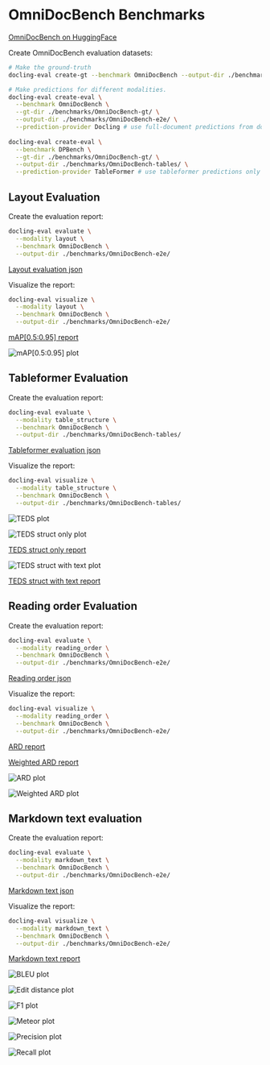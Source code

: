 # OmniDocBench Benchmarks

[OmniDocBench on HuggingFace](https://huggingface.co/datasets/opendatalab/OmniDocBench)

Create OmniDocBench evaluation datasets:

```sh
# Make the ground-truth
docling-eval create-gt --benchmark OmniDocBench --output-dir ./benchmarks/OmniDocBench-gt/ 

# Make predictions for different modalities.
docling-eval create-eval \
  --benchmark OmniDocBench \
  --gt-dir ./benchmarks/OmniDocBench-gt/ \
  --output-dir ./benchmarks/OmniDocBench-e2e/ \
  --prediction-provider Docling # use full-document predictions from docling
  
docling-eval create-eval \
  --benchmark DPBench \
  --gt-dir ./benchmarks/OmniDocBench-gt/ \
  --output-dir ./benchmarks/OmniDocBench-tables/ \
  --prediction-provider TableFormer # use tableformer predictions only
```

## Layout Evaluation

Create the evaluation report:

```sh
docling-eval evaluate \
  --modality layout \
  --benchmark OmniDocBench \
  --output-dir ./benchmarks/OmniDocBench-e2e/ 

```

[Layout evaluation json](evaluations/OmniDocBench/evaluation_OmniDocBench_layout.json)

Visualize the report:

```sh
docling-eval visualize \
  --modality layout \
  --benchmark OmniDocBench \
  --output-dir ./benchmarks/OmniDocBench-e2e/ 
```

[mAP[0.5:0.95] report](evaluations/OmniDocBench/evaluation_OmniDocBench_layout_mAP_0.5_0.95.txt)

![mAP[0.5:0.95] plot](evaluations/OmniDocBench/evaluation_OmniDocBench_layout_mAP_0.5_0.95.png)


## Tableformer Evaluation

Create the evaluation report:

```sh
docling-eval evaluate \
  --modality table_structure \
  --benchmark OmniDocBench \
  --output-dir ./benchmarks/OmniDocBench-tables/ 
```

[Tableformer evaluation json](evaluations/OmniDocBench/evaluation_OmniDocBench_tableformer.json)


Visualize the report:

```sh
docling-eval visualize \
  --modality table_structure \
  --benchmark OmniDocBench \
  --output-dir ./benchmarks/OmniDocBench-tables/ 
```

![TEDS plot](evaluations/OmniDocBench/evaluation_OmniDocBench_tableformer-delta_row_col.png)

![TEDS struct only plot](evaluations/OmniDocBench/evaluation_OmniDocBench_tableformer_TEDS_struct-only.png)

[TEDS struct only report](evaluations/OmniDocBench/evaluation_OmniDocBench_tableformer_TEDS_struct-only.txt)

![TEDS struct with text plot](evaluations/OmniDocBench/evaluation_OmniDocBench_tableformer_TEDS_struct-with-text.png)

[TEDS struct with text report](evaluations/OmniDocBench/evaluation_OmniDocBench_tableformer_TEDS_struct-with-text.txt)


## Reading order Evaluation

Create the evaluation report:

```sh
docling-eval evaluate \
  --modality reading_order \
  --benchmark OmniDocBench \
  --output-dir ./benchmarks/OmniDocBench-e2e/ 
```

[Reading order json](evaluations/OmniDocBench/evaluation_OmniDocBench_reading_order.json)


Visualize the report:

```sh
docling-eval visualize \
  --modality reading_order \
  --benchmark OmniDocBench \
  --output-dir ./benchmarks/OmniDocBench-e2e/ 
```

[ARD report](evaluations/OmniDocBench/evaluation_OmniDocBench_reading_order_ARD_norm.txt)

[Weighted ARD report](evaluations/OmniDocBench/evaluation_OmniDocBench_reading_order_weighted_ARD.txt)

![ARD plot](evaluations/OmniDocBench/evaluation_OmniDocBench_reading_order_ARD_norm.png)

![Weighted ARD plot](evaluations/OmniDocBench/evaluation_OmniDocBench_reading_order_weighted_ARD.png)


## Markdown text evaluation

Create the evaluation report:

```sh
docling-eval evaluate \
  --modality markdown_text \
  --benchmark OmniDocBench \
  --output-dir ./benchmarks/OmniDocBench-e2e/ 
```

[Markdown text json](evaluations/OmniDocBench/evaluation_OmniDocBench_markdown_text.json)


Visualize the report:

```sh
docling-eval visualize \
  --modality markdown_text \
  --benchmark OmniDocBench \
  --output-dir ./benchmarks/OmniDocBench-e2e/ 
```

[Markdown text report](evaluations/OmniDocBench/evaluation_OmniDocBench_markdown_text.txt)

![BLEU plot](evaluations/OmniDocBench/evaluation_OmniDocBench_markdown_text_BLEU.png)

![Edit distance plot](evaluations/OmniDocBench/evaluation_OmniDocBench_markdown_text_edit_distance.png)

![F1 plot](evaluations/OmniDocBench/evaluation_OmniDocBench_markdown_text_F1.png)

![Meteor plot](evaluations/OmniDocBench/evaluation_OmniDocBench_markdown_text_Meteor.png)

![Precision plot](evaluations/OmniDocBench/evaluation_OmniDocBench_markdown_text_precision.png)

![Recall plot](evaluations/OmniDocBench/evaluation_OmniDocBench_markdown_text_recall.png)
